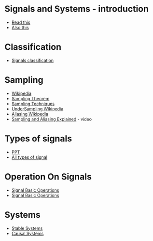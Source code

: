 # Signals and Systems - introduction
- [Read this](https://www.tutorialspoint.com/dip/signals_and_system_introduction.htm)
- [Also this](https://www.tutorialspoint.com/signals_and_systems/signals_and_systems_overview.htm)


# Classification
- [Signals classification](https://www.tutorialspoint.com/signals_and_systems/signals_classification.htm)

# Sampling
- [Wikipedia](https://en.wikipedia.org/wiki/Sampling_(signal_processing))
- [Sampling Theorem](https://www.tutorialspoint.com/signals_and_systems/signals_sampling_theorem.htm)
- [Sampling Techniques](https://www.tutorialspoint.com/signals_and_systems/signals_sampling_techniques.htm)
- [UnderSampling Wikipedia](https://en.wikipedia.org/wiki/Undersampling)
- [Aliasing Wikipedia](https://en.wikipedia.org/wiki/Aliasing)
- [Sampling and Aliasing Explained](https://www.youtube.com/watch?v=yWqrx08UeUs) - video

# Types of signals
- [PPT](https://web.iit.edu/sites/web/files/departments/academic-affairs/academic-resource-center/pdfs/signal_systems_prop.pdf)
- [All types of signal](https://www.tutorialspoint.com/signals_and_systems/signals_classification.htm#:~:text=A%20signal%20is%20said%20to%20be%20deterministic%20if%20there%20is,at%20any%20instant%20of%20time.&text=Non%2Ddeterministic%20signals%20are%20random,are%20modelled%20in%20probabilistic%20terms.)


# Operation On Signals
- [Signal Basic Operations](https://www.tutorialspoint.com/signals_and_systems/signals_basic_operations.htm)
- [Signal Basic Operations](https://www.electrical4u.com/basic-signal-operations/)
  
# Systems
- [Stable Systems](https://www.tutorialspoint.com/digital_signal_processing/dsp_stable_systems.htm)
- [Causal Systems](https://www.tutorialspoint.com/digital_signal_processing/dsp_causal_systems.htm)